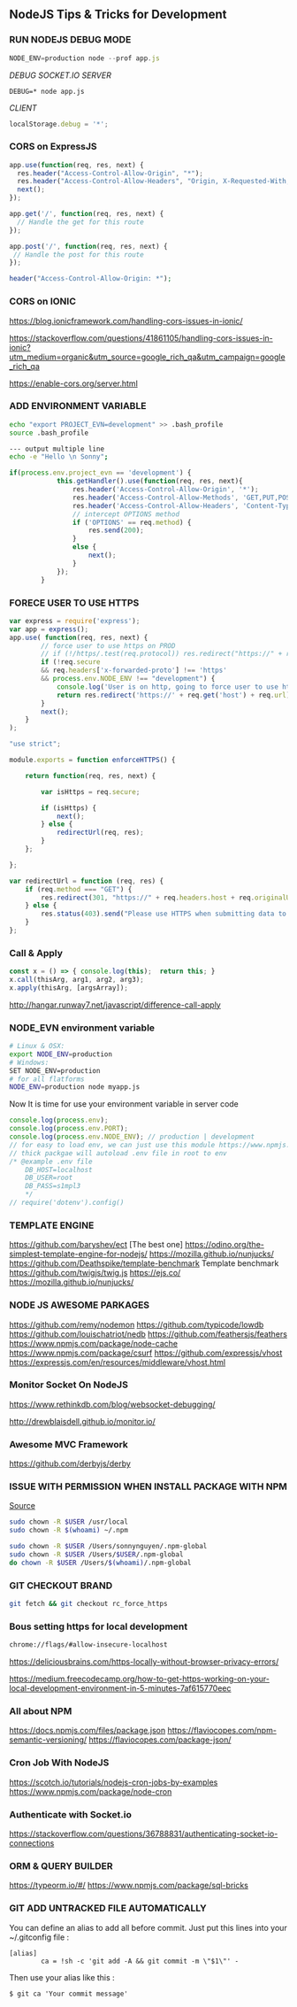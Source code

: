 ## NodeJS Tips & Tricks for Development
### RUN NODEJS DEBUG MODE

```javascript
NODE_ENV=production node --prof app.js
```
_DEBUG SOCKET.IO_
*SERVER*
```
DEBUG=* node app.js
```
*CLIENT*
```javascript
localStorage.debug = '*';
```

### CORS on ExpressJS
```javascript
app.use(function(req, res, next) {
  res.header("Access-Control-Allow-Origin", "*");
  res.header("Access-Control-Allow-Headers", "Origin, X-Requested-With, Content-Type, Accept");
  next();
});

app.get('/', function(req, res, next) {
  // Handle the get for this route
});

app.post('/', function(req, res, next) {
 // Handle the post for this route
});

```
```php
header("Access-Control-Allow-Origin: *");
```
### CORS on IONIC
https://blog.ionicframework.com/handling-cors-issues-in-ionic/

https://stackoverflow.com/questions/41861105/handling-cors-issues-in-ionic?utm_medium=organic&utm_source=google_rich_qa&utm_campaign=google_rich_qa

https://enable-cors.org/server.html

### ADD ENVIRONMENT VARIABLE
```bash
echo "export PROJECT_EVN=development" >> .bash_profile
source .bash_profile

--- output multiple line
echo -e "Hello \n Sonny";
```

```js
if(process.env.project_evn == 'development') {
            this.getHandler().use(function(req, res, next){
                res.header('Access-Control-Allow-Origin', '*');
                res.header('Access-Control-Allow-Methods', 'GET,PUT,POST,DELETE,OPTIONS');
                res.header('Access-Control-Allow-Headers', 'Content-Type, Authorization, Content-Length, X-Requested-With');
                // intercept OPTIONS method
                if ('OPTIONS' == req.method) {
                    res.send(200);
                }
                else {
                    next();
                }
            });
        }

```
### FORECE USER TO USE HTTPS
```javascript
var express = require('express');
var app = express();
app.use( function(req, res, next) {
        // force user to use https on PROD
        // if (!/https/.test(req.protocol)) res.redirect("https://" + req.headers.host + req.url);
        if (!req.secure
        && req.headers['x-forwarded-proto'] !== 'https'
        && process.env.NODE_ENV !== "development") {
            console.log('User is on http, going to force user to use https!');
            return res.redirect('https://' + req.get('host') + req.url);
        }
        next();
    }
);

"use strict";

module.exports = function enforceHTTPS() {

	return function(req, res, next) {

		var isHttps = req.secure;

		if (isHttps) {
			next();
		} else {
			redirectUrl(req, res);
		}
	};

};

var redirectUrl = function (req, res) {
	if (req.method === "GET") {
		res.redirect(301, "https://" + req.headers.host + req.originalUrl);
	} else {
		res.status(403).send("Please use HTTPS when submitting data to this server.");
	}
};

```

### Call & Apply
```javascript
const x = () => { console.log(this);  return this; }
x.call(thisArg, arg1, arg2, arg3);
x.apply(thisArg, [argsArray]);
```
http://hangar.runway7.net/javascript/difference-call-apply
### NODE_EVN environment variable
```bash
# Linux & OSX:
export NODE_ENV=production
# Windows:
SET NODE_ENV=production
# for all flatforms
NODE_ENV=production node myapp.js
```
Now It is time for use your environment variable in server code
```javascript
console.log(process.env);
console.log(process.env.PORT);
console.log(process.env.NODE_ENV); // production | development
// for easy to load env, we can just use this module https://www.npmjs.com/package/dotenv
// thick packgae will autoload .env file in root to env
/* @example .env file
    DB_HOST=localhost
    DB_USER=root
    DB_PASS=s1mpl3
    */
// require('dotenv').config()
```
### TEMPLATE ENGINE
https://github.com/baryshev/ect [The best one]
https://odino.org/the-simplest-template-engine-for-nodejs/
https://mozilla.github.io/nunjucks/
https://github.com/Deathspike/template-benchmark Template benchmark
https://github.com/twigjs/twig.js
https://ejs.co/
https://mozilla.github.io/nunjucks/
### NODE JS AWESOME PARKAGES
https://github.com/remy/nodemon
https://github.com/typicode/lowdb
https://github.com/louischatriot/nedb
https://github.com/feathersjs/feathers
https://www.npmjs.com/package/node-cache
https://www.npmjs.com/package/csurf
https://github.com/expressjs/vhost
https://expressjs.com/en/resources/middleware/vhost.html
### Monitor Socket On NodeJS
https://www.rethinkdb.com/blog/websocket-debugging/

http://drewblaisdell.github.io/monitor.io/

### Awesome MVC Framework
https://github.com/derbyjs/derby


### ISSUE WITH PERMISSION WHEN INSTALL PACKAGE WITH NPM
<a href="https://docs.npmjs.com/getting-started/fixing-npm-permissions" target="_blank">Source</a>
```bash
sudo chown -R $USER /usr/local
sudo chown -R $(whoami) ~/.npm

sudo chown -R $USER /Users/sonnynguyen/.npm-global
sudo chown -R $USER /Users/$USER/.npm-global
do chown -R $USER /Users/$(whoami)/.npm-global
```
### GIT CHECKOUT BRAND
```bash
git fetch && git checkout rc_force_https
```
### Bous setting https for local development
```bash
chrome://flags/#allow-insecure-localhost
```
https://deliciousbrains.com/https-locally-without-browser-privacy-errors/

https://medium.freecodecamp.org/how-to-get-https-working-on-your-local-development-environment-in-5-minutes-7af615770eec

### All about NPM
https://docs.npmjs.com/files/package.json
https://flaviocopes.com/npm-semantic-versioning/
https://flaviocopes.com/package-json/

### Cron Job With NodeJS
https://scotch.io/tutorials/nodejs-cron-jobs-by-examples
https://www.npmjs.com/package/node-cron

### Authenticate with Socket.io
https://stackoverflow.com/questions/36788831/authenticating-socket-io-connections

### ORM & QUERY BUILDER
https://typeorm.io/#/
https://www.npmjs.com/package/sql-bricks

### GIT ADD UNTRACKED FILE AUTOMATICALLY

You can define an alias to add all before commit. Just put this lines into your ~/.gitconfig file :
```
[alias]
        ca = !sh -c 'git add -A && git commit -m \"$1\"' -
```
Then use your alias like this :
```
$ git ca 'Your commit message'
```

